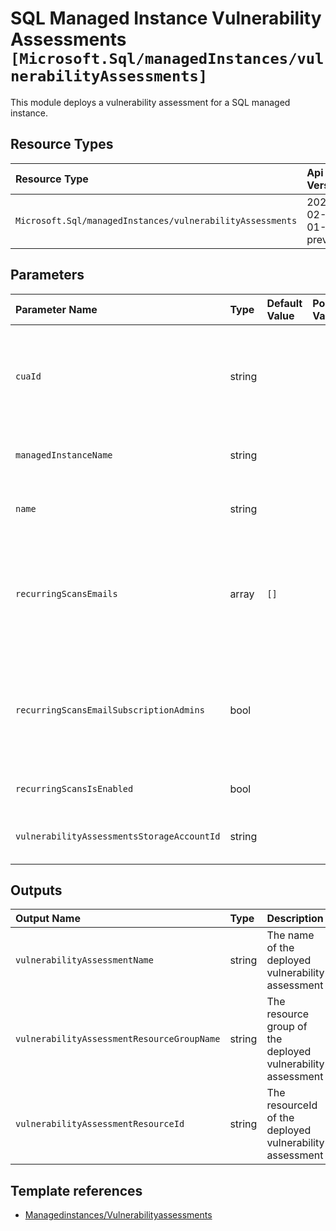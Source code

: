 # SQL Managed Instance Vulnerability Assessments `[Microsoft.Sql/managedInstances/vulnerabilityAssessments]`

This module deploys a vulnerability assessment for a SQL managed instance.

## Resource Types

| Resource Type | Api Version |
| :-- | :-- |
| `Microsoft.Sql/managedInstances/vulnerabilityAssessments` | 2021-02-01-preview |

## Parameters

| Parameter Name | Type | Default Value | Possible Values | Description |
| :-- | :-- | :-- | :-- | :-- |
| `cuaId` | string |  |  | Optional. Customer Usage Attribution id (GUID). This GUID must be previously registered |
| `managedInstanceName` | string |  |  | Required. Name of the SQL managed instance. |
| `name` | string |  |  | Required. The name of the vulnerability assessment |
| `recurringScansEmails` | array | `[]` |  | Optional. Specifies an array of e-mail addresses to which the scan notification is sent. |
| `recurringScansEmailSubscriptionAdmins` | bool |  |  | Optional. Specifies that the schedule scan notification will be is sent to the subscription administrators. |
| `recurringScansIsEnabled` | bool |  |  | Optional. Recurring scans state. |
| `vulnerabilityAssessmentsStorageAccountId` | string |  |  | Optional. A blob storage to hold the scan results. |

## Outputs

| Output Name | Type | Description |
| :-- | :-- | :-- |
| `vulnerabilityAssessmentName` | string | The name of the deployed vulnerability assessment |
| `vulnerabilityAssessmentResourceGroupName` | string | The resource group of the deployed vulnerability assessment |
| `vulnerabilityAssessmentResourceId` | string | The resourceId of the deployed vulnerability assessment |

## Template references

- [Managedinstances/Vulnerabilityassessments](https://docs.microsoft.com/en-us/azure/templates/Microsoft.Sql/2021-02-01-preview/managedInstances/vulnerabilityAssessments)
